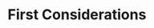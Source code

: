 ---
redirect: "/docs/migration-from-electric/first-considerations/what-is.html"
title: "First Considerations"
order: 1
alwaysActive: true
---